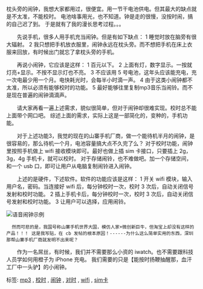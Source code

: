 ﻿---
categories: mix
layout: post
permalink: /mix/记一个有想法却没能力实现的硬件产品—mp3校时闹钟
---

枕头旁的闹钟，我想大家都用过，很便宜。用一节干电池供电。但其最大的缺点就是不太准，不能校时。 电池啥事用光，也不知道。钟是走的很慢，没按时闹，搞的自己迟了到。 于是就有了我的漫长思考过程。。。

　　先说手机，很多人用手机充当闹钟。但是有如下缺点： 1 睡觉时放在脑旁有很大辐射。 2 我只想把手机放衣服里，闹钟永远在枕头旁。而不想把手机在床上衣服来回放，有时候出门就忘了拿枕头旁的手机。

　　再说小闹钟，它应该是这样： 1 百元以下。 2 上面有灯，数字显示。一按就灯亮+显示。不按不显示灯也不亮。 3 不应该用 5 号电池，这年头应该能充电，充一次电最少用一个月。电快耗光时，会每半小时滴一声。 4 由于这类小闹钟都不太准，所以必须有能够校时的功能。 5 最好能够往里复制mp3音乐当闹铃。而不是现在普遍的闹钟滴滴声。

　　请大家再看一遍上述需求，貌似很简单，但对于闹钟却很难实现。校时总不能上面带个网口吧。 综述上面的需求，实际上这是一部简化的，变种的，手机功能。

　　对于上述功能3，我觉的现在的山寨手机厂商，做一个能待机半月的闹钟，是很容易的，那么待机一个月，电池容量搞大点不久完了么？ 对于校时功能，闹钟里按照手机做上 wifi 接收模块即可。最好也做上插 sim 卡接口，只要插上 2g，3g，4g 手机卡，就可以校时。 对于存储闹铃，也不难做吧。加一个存储空间，和一个 usb 口，即可让用户从电脑复制闹铃进入闹钟。

　　上述的是硬件，下述软件。软件的功能应该是这样： 1 开关 wifi 模块，输入用户名，密码。当连接好 wifi 后，每分钟校时一次，校时 3 次后，自动关闭信号发射和校时功能。 2 插上手机卡后，每分钟校时一次，校时 3 次后，自动关闭信号发射和校时功能。 3 让用户可以选择，应用闹铃。

![语音闹钟示例](https://images0.cnblogs.com/news/456691/201303/24152650-1992c6e551c9417a8745fc3b0db60a2c.jpg)

```
  然而可悲的是，我国号称山寨手机世界大国，模仿人家+微创新巨牛，但淘宝上却没有这样的产品！！！ 这是我写贴，在 cb 发帖的根本原因！------为什么这么简单实用的东西，深圳那帮山寨手机厂商就发明不出来呢？
```

　　作为一名屌丝，有时候，我们并不需要那么小资的 iwatch。也不需要跟科技人员学如何用橙子为 iPhone 充电。 我们需要的只是【能按时扬鞭抽醒那，血汗工厂中一头驴】的小闹钟。

标签: [mp3](https://www.cnblogs.com/piapia/tag/mp3/) , [校时](https://www.cnblogs.com/piapia/tag/%E6%A0%A1%E6%97%B6/) , [闹钟](https://www.cnblogs.com/piapia/tag/%E9%97%B9%E9%92%9F/) , [对时](https://www.cnblogs.com/piapia/tag/%E5%AF%B9%E6%97%B6/) , [wifi](https://www.cnblogs.com/piapia/tag/wifi/) , [sim卡](https://www.cnblogs.com/piapia/tag/sim%E5%8D%A1/)


